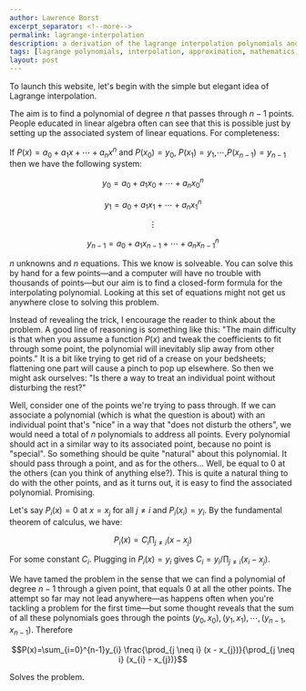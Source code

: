 ```yaml
---
author: Lawrence Borst
excerpt_separator: <!--more-->
permalink: lagrange-interpolation
description: a derivation of the lagrange interpolation polynomials and general formula for a set of points.
tags: [lagrange polynomials, interpolation, approximation, mathematics, math]
layout: post
---
```

To launch this website, let's begin with the simple but elegant idea of Lagrange interpolation.

The aim is to find a polynomial of degree $n$ that passes through $n-1$ points. People educated in linear algebra often can see that this is possible just by setting up the associated system of linear equations. For completeness:

If $P(x)=a_{0}+a_{1}x+\cdots+a_{n}x^{n}$ and $P(x_{0})=y_{0}$, $P(x_{1})=y_{1}$,$\cdots$,$P(x_{n-1})=y_{n-1}$ then we have the following system:

<!--more-->

$$y_{0}=a_{0}+a_{1}x_{0}+\cdots+a_{n}x_{0}^{n}$$

$$y_{1}=a_{0}+a_{1}x_{1}+\cdots+a_{n}x_{1}^{n}$$

$$\vdots$$

$$y_{n-1}=a_{0}+a_{1}x_{n-1}+\cdots+a_{n}x_{n-1}^{n}$$

$n$ unknowns and $n$ equations. This we know is solveable. You can solve this by hand for a few points—and a computer will have no trouble with thousands of points—but our aim is to find a closed-form formula for the interpolating polynomial. Looking at this set of equations might not get us anywhere close to solving this problem.

Instead of revealing the trick, I encourage the reader to think about the problem. A good line of reasoning is something like this: "The main difficulty is that when you assume a function $P(x)$ and tweak the coefficients to fit through some point, the polynomial will inevitably slip away from other points." It is a bit like trying to get rid of a crease on your bedsheets; flattening one part will cause a pinch to pop up elsewhere. So then we might ask ourselves: "Is there a way to treat an individual point without disturbing the rest?"

Well, consider one of the points we're trying to pass through. If we can associate a polynomial (which is what the question is about) with an individual point that's "nice" in a way that "does not disturb the others", we would need a total of $n$ polynomials to address all points. Every polynomial should act in a similar way to its associated point, because no point is "special". So something should be quite "natural" about this polynomial. It should pass through a point, and as for the others... Well, be equal to $0$ at the others (can you think of anything else?). This is quite a natural thing to do with the other points, and as it turns out, it is easy to find the associated polynomial. Promising.

Let's say $P_{i}(x)=0$ at $x=x_{j}$ for all $j \neq i$ and $P_{i}(x_{i})=y_{i}$. By the fundamental theorem of calculus, we have:

$$P_{i}(x)=C_{i}\prod_{j \neq i} (x - x_{j})$$

For some constant $C_{i}$. Plugging in $P_{i}(x)=y_{i}$ gives $C_{i}=y_{i} / \prod_{j \neq i} (x_{i} - x_{j})$.

We have tamed the problem in the sense that we can find a polynomial of degree $n-1$ through a given point, that equals $0$ at all the other points. The attempt so far may not lead anywhere—as happens often when you're tackling a problem for the first time—but some thought reveals that the sum of all these polynomials goes through the points $(y_{0}, x_{0}), (y_{1}, x_{1}),\cdots,(y_{n-1}, x_{n-1})$. Therefore

$$P(x)=\sum_{i=0}^{n-1}y_{i} \frac{\prod_{j \neq i} (x - x_{j})}{\prod_{j \neq i} (x_{i} - x_{j})}$$

Solves the problem.